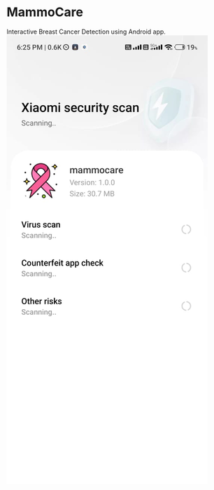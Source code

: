 # MammoCare
Interactive Breast Cancer Detection using Android app.
![Installing Mammocare App](https://github.com/NITRR-Vivek/MammoCare/blob/52403fc9a8c012b93aace1f6d6d120b1e628d5a6/Images/1.jpg)

